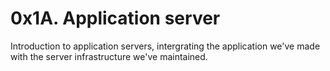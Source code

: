 # 0x1A. Application server
Introduction to application servers, intergrating the application we've made with the server infrastructure we've maintained.
